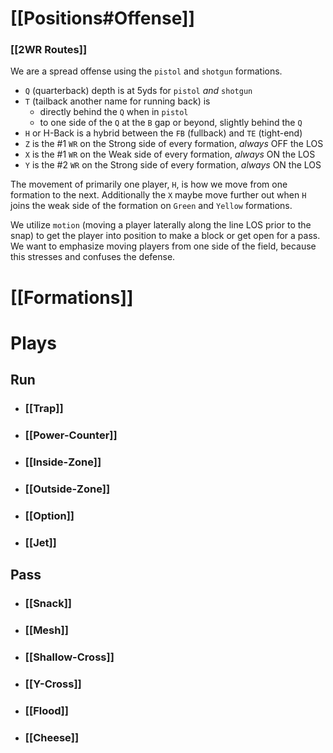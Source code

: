 # [[Positions#Offense]]

### [[2WR Routes]]

We are a spread offense using the `pistol` and `shotgun` formations.
- `Q` (quarterback) depth is at 5yds for `pistol` _and_ `shotgun`
- `T` (tailback another name for running back) is 
	- directly behind the `Q` when in `pistol`
	- to one side of the `Q` at the `B` gap or beyond, slightly behind the `Q`
- `H` or H-Back is a hybrid between the `FB` (fullback) and `TE` (tight-end)
- `Z`  is the #1 `WR` on the Strong side of every formation, _always_ OFF the LOS
- `X` is the #1 `WR` on the Weak side of every formation, _always_ ON the LOS
- `Y` is the #2 `WR` on the Strong side of every formation, _always_ ON the LOS

The movement of primarily one player, `H`, is how we move from one formation to the next. Additionally the `X` maybe move further out when `H` joins the weak side of the formation on `Green` and `Yellow` formations.

We utilize `motion` (moving a player laterally along the line LOS prior to the snap) to get the player into position to make a block or get open for a pass. We want to emphasize moving players from one side of the field, because this stresses and confuses the defense.

# [[Formations]]


# Plays

## Run

- ### [[Trap]]

- ### [[Power-Counter]]

- ### [[Inside-Zone]]

- ### [[Outside-Zone]]

- ### [[Option]]

- ### [[Jet]]

## Pass

- ### [[Snack]]

- ### [[Mesh]]

- ### [[Shallow-Cross]]

- ### [[Y-Cross]]

- ### [[Flood]]

- ### [[Cheese]]


